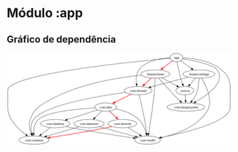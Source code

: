 # Módulo :app
## Gráfico de dependência
![Gráfico de dependência](../docs/images/graphs/dep_graph_app.svg)

